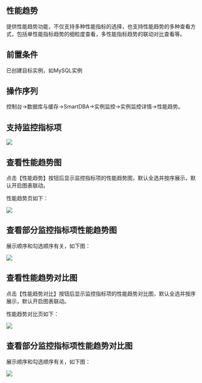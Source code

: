 ## 性能趋势
提供性能趋势功能，不仅支持多种性能指标的选择，也支持性能趋势的多种查看方式，包括单性能指标趋势的细粒度查看，多性能指标趋势的联动对比查看等。

## 前置条件
已创建目标实例，如MySQL实例

## 操作序列
控制台->数据库与缓存->SmartDBA->实例监控->实例监控详情->性能趋势。

## 支持监控指标项

![](../Image/Operation-Guide/performance_trend1.png)
 
## 查看性能趋势图
点击【性能趋势】按钮后显示监控指标项的性能趋势图，默认全选并按序展示，默认开启图表联动。

性能趋势页如下：

![](../Image/Operation-Guide/performance_trend2.png)
 
## 查看部分监控指标项性能趋势图
展示顺序和勾选顺序有关，如下图：
 
![](../Image/Operation-Guide/performance_trend3.png)
 
## 查看性能趋势对比图
点击【性能趋势对比】按钮后显示监控指标项的性能趋势对比图，默认全选并按序展示，默认开启图表联动。

性能趋势对比页如下：

![](../Image/Operation-Guide/performance_trend4.png)
 
## 查看部分监控指标项性能趋势对比图
展示顺序和勾选顺序有关，如下图：

![](../Image/Operation-Guide/performance_trend5.png) 
